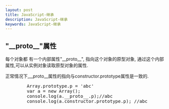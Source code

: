 ```yaml
---
layout: post
title: JavaScript-继承
description: JavaScript-继承
keywords: JavaScript-继承
---
```

<style type="text/css">
    .main-article pre{
        color: #008000;
        font-weight: bold;
    }

</style>
<section>
    <h2>"__proto__"属性</h2>
    <p>
        每个对象都 有一个内部属性"__proto__",
        指向这个对象的原型对象,
        通过这个内部属性,可以从实例对象读取原型对象的属性.
    </p>
    <p>
        正常情况下,__proto__属性的指向与constructor.prototype属性是一致的.
    </p>
    <pre>
        Array.prototype.p = 'abc'
        var a = new Array();
        console.log(a.__proto__.p);//abc
        console.log(a.constructor.prototype.p); //abc
    </pre>
</section>